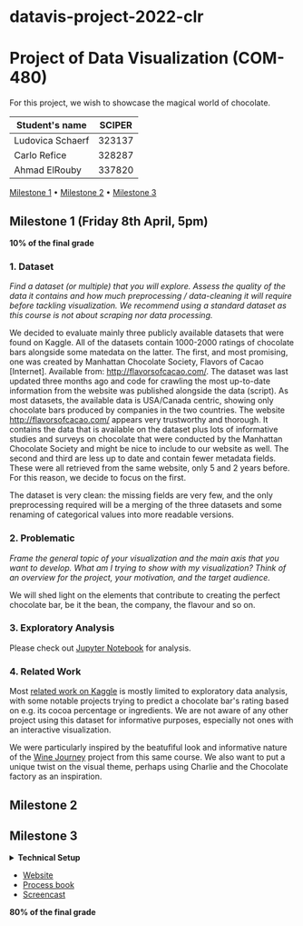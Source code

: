 # datavis-project-2022-clr

# Project of Data Visualization (COM-480)

For this project, we wish to showcase the magical world of chocolate. 

| Student's name | SCIPER |
| -------------- | ------ |
| Ludovica Schaerf | 323137 |
| Carlo Refice   | 328287 |
| Ahmad ElRouby   | 337820 |

[Milestone 1](#milestone-1-friday-3rd-april-5pm) • [Milestone 2](#milestone-2-friday-1st-may-5pm) • [Milestone 3](#milestone-3-thursday-28th-may-5pm)

## Milestone 1 (Friday 8th April, 5pm)

**10% of the final grade**

### 1. Dataset

*Find a dataset (or multiple) that you will explore. Assess the quality of the data it contains and how much preprocessing / data-cleaning it will require before tackling visualization. We recommend using a standard dataset as this course is not about scraping nor data processing.*

We decided to evaluate mainly three publicly available datasets that were found on Kaggle. All of the datasets contain 1000-2000 ratings of chocolate bars alongside some matedata on the latter.
The first, and most promising, one was created by Manhattan Chocolate Society, Flavors of Cacao [Internet]. Available from: http://flavorsofcacao.com/. The dataset was last updated three months ago and code for crawling the most up-to-date information from the website was published alongside the data (script). As most datasets, the available data is USA/Canada centric, showing only chocolate bars produced by companies in the two countries. The website http://flavorsofcacao.com/ appears very trustworthy and thorough. It contains the data that is available on the dataset plus lots of informative studies and surveys on chocolate that were conducted by the Manhattan Chocolate Society and might be nice to include to our website as well. 
The second and third are less up to date and contain fewer metadata fields. These were all retrieved from the same website, only 5 and 2 years before. For this reason, we decide to focus on the first.

The dataset is very clean: the missing fields are very few, and the only preprocessing required will be a merging of the three datasets and some renaming of categorical values into more readable versions.

### 2. Problematic

*Frame the general topic of your visualization and the main axis that you want to develop. What am I trying to show with my visualization? Think of an overview for the project, your motivation, and the target audience.*

We will shed light on the elements that contribute to creating the perfect chocolate bar, be it the bean, the company, the flavour and so on.


### 3. Exploratory Analysis

Please check out [Jupyter Notebook](./Milestone%201%20Data%20Analysis.ipynb) for analysis. 

### 4. Related Work

Most [related work on Kaggle](https://www.kaggle.com/search?q=chocolate+bar+ratings+in%3Anotebooks+tags%3A%22data+visualization%22) is mostly limited to exploratory data analysis, with some notable projects trying to predict a chocolate bar's rating based on e.g. its cocoa percentage or ingredients. We are not aware of any other project using this dataset for informative purposes, especially not ones with an interactive visualization.

We were particularly inspired by the beatufiful look and informative nature of the [Wine Journey](https://com-480-data-visualization.github.io/com-480-project-onvagagner/website/) project from this same course. We also want to put a unique twist on the visual theme, perhaps using Charlie and the Chocolate factory as an inspiration.

## Milestone 2 






## Milestone 3 

<details><summary><b>Technical Setup</b></summary>
For project:

- *vue-cli* need to be installed  

#### Project setup
```npm install```


#### Compiles and hot-reloads for development
```npm run serve```


#### Compiles and minifies for production
```npm run build```


#### Lints and fixes files
```npm run lint```

#### Deploy to github pages
```npm run deploy```

</details>

- [Website]()
- [Process book]()
- [Screencast]()

**80% of the final grade**
